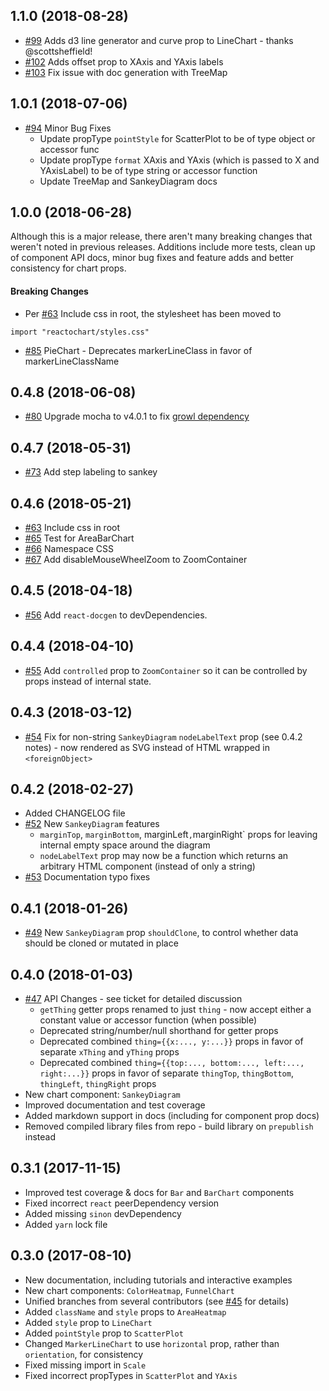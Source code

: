 ## 1.1.0 (2018-08-28)

- [#99](https://github.com/spotify/reactochart/pull/99) Adds d3 line generator and curve prop to LineChart - thanks @scottsheffield!
- [#102](https://github.com/spotify/reactochart/pull/102) Adds offset prop to XAxis and YAxis labels
- [#103](https://github.com/spotify/reactochart/pull/103) Fix issue with doc generation with TreeMap

## 1.0.1 (2018-07-06)

- [#94](https://github.com/spotify/reactochart/pull/94) Minor Bug Fixes
  - Update propType `pointStyle` for ScatterPlot to be of type object or accessor func
  - Update propType `format` XAxis and YAxis (which is passed to X and YAxisLabel) to be of type string or accessor function
  - Update TreeMap and SankeyDiagram docs

## 1.0.0 (2018-06-28)

Although this is a major release, there aren't many breaking changes that weren't noted in previous releases. Additions include more tests, clean up of component API docs, minor bug fixes and feature adds and better consistency for chart props.

#### Breaking Changes

- Per [#63](https://github.com/spotify/reactochart/pull/63) Include css in root, the stylesheet has been moved to

```
import "reactochart/styles.css"
```

- [#85](https://github.com/spotify/reactochart/pull/80) PieChart - Deprecates markerLineClass in favor of markerLineClassName

## 0.4.8 (2018-06-08)

- [#80](https://github.com/spotify/reactochart/pull/80) Upgrade mocha to v4.0.1 to fix [growl dependency](https://github.com/tj/node-growl/pull/68)

## 0.4.7 (2018-05-31)

- [#73](https://github.com/spotify/reactochart/pull/73) Add step labeling to sankey

## 0.4.6 (2018-05-21)

- [#63](https://github.com/spotify/reactochart/pull/63) Include css in root
- [#65](https://github.com/spotify/reactochart/pull/65) Test for AreaBarChart
- [#66](https://github.com/spotify/reactochart/pull/66) Namespace CSS
- [#67](https://github.com/spotify/reactochart/pull/67) Add disableMouseWheelZoom to ZoomContainer

## 0.4.5 (2018-04-18)

- [#56](https://github.com/spotify/reactochart/pull/56) Add `react-docgen` to devDependencies.

## 0.4.4 (2018-04-10)

- [#55](https://github.com/spotify/reactochart/pull/55) Add `controlled` prop to `ZoomContainer` so it can be controlled by props instead of internal state.

## 0.4.3 (2018-03-12)

- [#54](https://github.com/spotify/reactochart/pull/54) Fix for non-string `SankeyDiagram` `nodeLabelText` prop (see 0.4.2 notes) - now rendered as SVG instead of HTML wrapped in `<foreignObject>`

## 0.4.2 (2018-02-27)

- Added CHANGELOG file
- [#52](https://github.com/spotify/reactochart/pull/52) New `SankeyDiagram` features
  - `marginTop`, `marginBottom`, marginLeft`,`marginRight` props for leaving internal empty space around the diagram
  - `nodeLabelText` prop may now be a function which returns an arbitrary HTML component (instead of only a string)
- [#53](https://github.com/spotify/reactochart/pull/53) Documentation typo fixes

## 0.4.1 (2018-01-26)

- [#49](https://github.com/spotify/reactochart/pull/49) New `SankeyDiagram` prop `shouldClone`, to control whether data should be cloned or mutated in place

## 0.4.0 (2018-01-03)

- [#47](https://github.com/spotify/reactochart/issues/47) API Changes - see ticket for detailed discussion
  - `getThing` getter props renamed to just `thing` - now accept either a constant value or accessor function (when possible)
  - Deprecated string/number/null shorthand for getter props
  - Deprecated combined `thing={{x:..., y:...}}` props in favor of separate `xThing` and `yThing` props
  - Deprecated combined `thing={{top:..., bottom:..., left:..., right:...}}` props in favor of separate `thingTop`, `thingBottom`, `thingLeft`, `thingRight` props
- New chart component: `SankeyDiagram`
- Improved documentation and test coverage
- Added markdown support in docs (including for component prop docs)
- Removed compiled library files from repo - build library on `prepublish` instead

## 0.3.1 (2017-11-15)

- Improved test coverage & docs for `Bar` and `BarChart` components
- Fixed incorrect `react` peerDependency version
- Added missing `sinon` devDependency
- Added `yarn` lock file

## 0.3.0 (2017-08-10)

- New documentation, including tutorials and interactive examples
- New chart components: `ColorHeatmap`, `FunnelChart`
- Unified branches from several contributors (see [#45](https://github.com/spotify/reactochart/pull/45) for details)
- Added `className` and `style` props to `AreaHeatmap`
- Added `style` prop to `LineChart`
- Added `pointStyle` prop to `ScatterPlot`
- Changed `MarkerLineChart` to use `horizontal` prop, rather than `orientation`, for consistency
- Fixed missing import in `Scale`
- Fixed incorrect propTypes in `ScatterPlot` and `YAxis`
